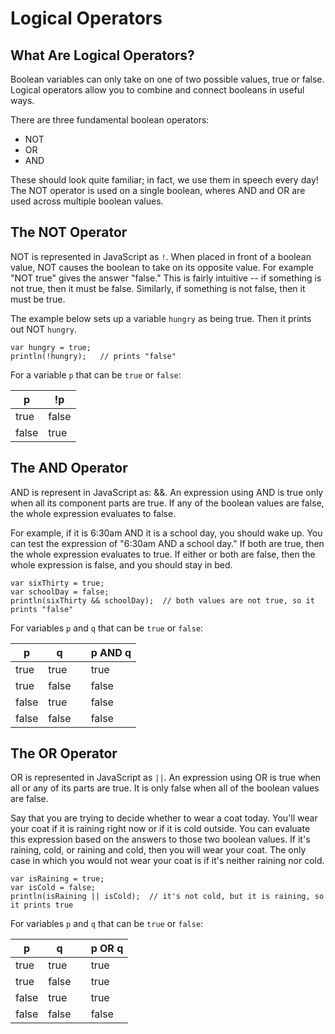 # Logical Operators

## What Are Logical Operators?

Boolean variables can only take on one of two possible values, true or false. Logical operators allow you to combine and connect booleans in useful ways.

There are three fundamental boolean operators:

- NOT
- OR
- AND

These should look quite familiar; in fact, we use them in speech every day! The NOT operator is used on a single boolean, wheres AND and OR are used across multiple boolean values.

## The NOT Operator

NOT is represented in JavaScript as `!`. When placed in front of a boolean value, NOT causes the boolean to take on its opposite value. For example "NOT true" gives the answer "false." This is fairly intuitive -- if something is not true, then it must be false. Similarly, if something is not false, then it must be true.

The example below sets up a variable `hungry` as being true. Then it prints out NOT `hungry`.

```
var hungry = true;
println(!hungry);   // prints "false"
```

For a variable `p` that can be `true` or `false`:

| p     | !p    |
|-------|-------|
| true  | false |
| false | true  |


## The AND Operator

AND is represent in JavaScript as: &&. An expression using AND is true only when all its component parts are true. If any of the boolean values are false, the whole expression evaluates to false.

For example, if it is 6:30am AND it is a school day, you should wake up. You can test the expression of "6:30am AND a school day." If both are true, then the whole expression evaluates to true. If either or both are false, then the whole expression is false, and you should stay in bed.

```
var sixThirty = true;
var schoolDay = false;
println(sixThirty && schoolDay);  // both values are not true, so it prints "false"
```

For variables `p` and `q` that can be `true` or `false`:

| p     | q     |   | p AND q |
|-------|-------|---|--------|
| true  | true  |   | true   |
| true  | false |   | false  |
| false | true  |   | false  |
| false | false |   | false  |


## The OR Operator

OR is represented in JavaScript as `||`. An expression using OR is true when all or any of its parts are true. It is only false when all of the boolean values are false.

Say that you are trying to decide whether to wear a coat today. You'll wear your coat if it is raining right now or if it is cold outside. You can evaluate this expression based on the answers to those two boolean values. If it's raining, cold, or raining and cold, then you will wear your coat. The only case in which you would not wear your coat is if it's neither raining nor cold.

```
var isRaining = true;
var isCold = false;
println(isRaining || isCold);  // it's not cold, but it is raining, so it prints true
```

For variables `p` and `q` that can be `true` or `false`:

| p     | q     |   | p OR q |
|-------|-------|---|--------|
| true  | true  |   | true   |
| true  | false |   | true   |
| false | true  |   | true   |
| false | false |   | false  |
